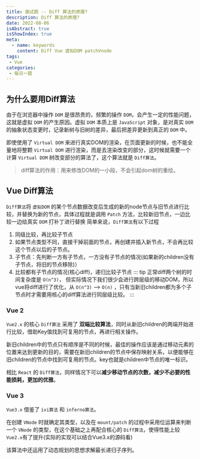 ```yaml
---
title: 面试题 -- Diff 算法的原理?
description: Diff 算法的原理?
date: 2022-08-06
isAbstract: true
isShowIndex: true
meta:
  - name: keywords
    content: Diff Vue 虚拟DOM patchVnode
tags:
 - Vue 
categories:
 - 每日一题
---
```


## 为什么要用Diff算法

由于在浏览器中操作 `DOM` 是很昂贵的，频繁的操作 `DOM`，会产生一定的性能问题，这就是虚拟 `DOM` 的产生原因。虚拟 `DOM` 本质上是 `JavaScript` 对象，是对真实 `DOM` 的抽象状态变更时，记录新树与旧树的差异，最后把差异更新到真正的 `DOM` 中。

即使使用了 `Virtual DOM` 来进行真实DOM的渲染，在页面更新的时候，也不能全量地将整颗 `Virtual DOM` 进行渲染，而是去渲染改变的部分，这时候就需要一个计算 `Virtual DOM` 树改变部分的算法了，这个算法就是 `Diff算法`。

> diff算法的作用：用来修改DOM的一小段，不会引起dom树的重绘。

## Vue Diff算法
`Diff算法`将 `虚拟DOM` 的某个节点数据改变后生成的新的node节点与旧节点进行比较，并替换为新的节点，具体过程就是调用 `Patch` 方法，比较新旧节点，一边比较一边给真实 `DOM` 打补丁进行替换
简单来说，`Diff算法`有以下过程
1. 同级比较，再比较子节点
2. 如果节点类型不同，直接干掉前面的节点，再创建并插入新节点，不会再比较这个节点以后的子节点。
3. 子节点：先判断一方有子节点，一方没有子节点的情况(如果新的children没有子节点，将旧的节点移除)）
4. 比较都有子节点的情况(核心diff)，递归比较子节点
::: tip 
正常diff两个树的时间复杂度是 `O(n^3)`， 但实际情况下我们很少会进行跨层级的移动DOM，所以vue将diff进行了优化，从 `O(n^3)` –> `O(n)` ，只有当新旧children都为多个子节点时才需要用核心的diff算法进行同层级比较。
:::

### Vue 2
`Vue2.x` 的核心 `Diff算法` 采用了 **双端比较算法**，同时从新旧children的两端开始进行比较，借助Key值找到可复用的节点，再进行相关操作。

新旧children中的节点只有顺序是不同的时候，最佳的操作应该是通过移动元素的位置来达到更新的目的，需要在新旧children的节点中保存映射关系，以便能够在旧children的节点中找到可复用的节点。key也就是children中节点的唯一标识。

相比 `React` 的 `Diff算法`，同样情况下可以**减少移动节点的次数，减少不必要的性能损耗，更加的优雅**。

### Vue 3

`Vue3.x` 借鉴了 `ivi算法` 和 `inferno算法`。

在创建 `VNode` 时就确定其类型，以及在 `mount/patch` 的过程中采用位运算来判断一个 `VNode` 的类型，在这个基础之上再配合核心的 `Diff算法`，使得性能上较 `Vue2.x`有了提升(实际的实现可以结合Vue3.x的源码看)

该算法中还运用了动态规划的思想求解最长递归子序列。
